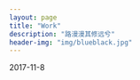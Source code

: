 ```yaml
---
layout: page
title: "Work"
description: "路漫漫其修远兮"  
header-img: "img/blueblack.jpg"  
---
```



 
    


 2017-11-8
